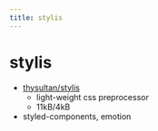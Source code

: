 ```yaml
---
title: stylis
---
```


# stylis

- [thysultan/stylis](https://github.com/thysultan/stylis)
  - light-weight css preprocessor
  - 11kB/4kB
- styled-components, emotion
